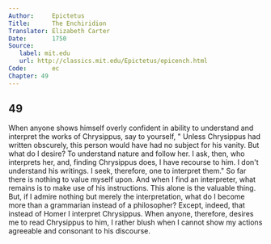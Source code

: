 ```yaml
---
Author:     Epictetus  
Title:      The Enchiridion  
Translator: Elizabeth Carter  
Date:       1750  
Source:
   label: mit.edu
   url: http://classics.mit.edu/Epictetus/epicench.html
Code:       ec  
Chapter: 49
---
```

##  49

When anyone shows himself overly confident in ability to understand and
interpret the works of Chrysippus, say to yourself, " Unless Chrysippus had
written obscurely, this person would have had no subject for his vanity. But
what do I desire? To understand nature and follow her.  I ask, then, who
interprets her, and, finding Chrysippus does, I have recourse to him. I don't
understand his writings. I seek, therefore, one to interpret them." So far
there is nothing to value myself upon.  And when I find an interpreter, what
remains is to make use of his instructions. This alone is the valuable thing.
But, if I admire nothing but merely the interpretation, what do I become more
than a grammarian instead of a philosopher? Except, indeed, that instead of
Homer I interpret Chrysippus. When anyone, therefore, desires me to read
Chrysippus to him, I rather blush when I cannot show my actions agreeable and
consonant to his discourse.


